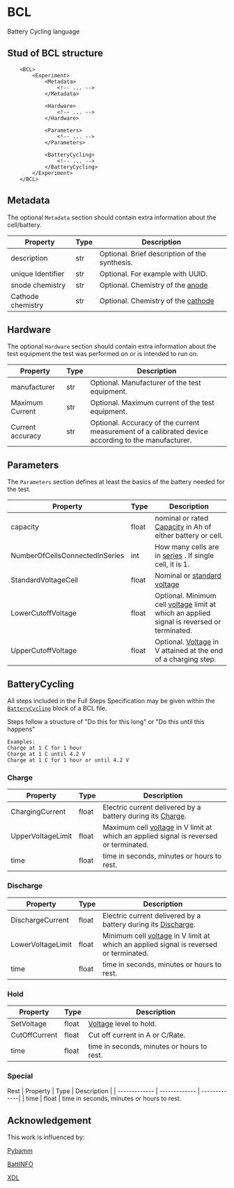# BCL
Battery Cycling language

## Stud of BCL structure

```
    <BCL>
        <Experiment>
            <Metadata>
                <!-- ... -->
            </Metadata>

            <Hardware>
                <!-- ... -->
            </Hardware>

            <Parameters>
                <!-- ... -->
            </Parameters>

            <BatteryCycling>
                <!-- ... -->
            </BatteryCycling>
        </Experiment>
    </BCL>
```


## Metadata

The optional ``Metadata`` section should contain extra information about the cell/battery.

| Property  | Type | Description |
| ------------- | ------------- | -------------|
| description  | str | Optional. Brief description of the synthesis.
| unique Identifier  | str | Optional. For example with UUID.
| snode chemistry | str | Optional. Chemistry of the [anode](https://emmo-repo.github.io/domain-electrochemistry/electrochemistry.html#electrochemistry_b6319c74_d2ce_48c0_a75a_63156776b302) 
| Cathode chemistry | str | Optional. Chemistry of the [cathode](http://emmo.info/electrochemistry#electrochemistry_35c650ab_3b23_4938_b312_1b0dede2e6d5)

## Hardware

The optional ``Hardware`` section should contain extra information about the test equipment the test was performed on or is intended to run on.

| Property  | Type | Description |
| ------------- | ------------- | -------------|
| manufacturer  | str | Optional. Manufacturer of the test equipment.
| Maximum Current  | str | Optional. Maximum current of the test equipment.
| Current accuracy  | str | Optional. Accuracy of the current measurement of a calibrated device according to the manufacturer.

## Parameters

The  ``Parameters`` section defines at least the basics of the battery needed for the test.

| Property  | Type | Description |
| ------------- | ------------- | -------------|
| capacity  | float | nominal or rated [Capacity](http://emmo.info/battery#battery_df6bdaa9_5275_4a02_a592_adafd4e5c3c3) in Ah of either battery or cell. 
| NumberOfCellsConnectedInSeries | int | How many cells are in [series](http://emmo.info/electrochemistry#electrochemistry_9d6a52ed_a53d_4327_a391_f173677a4b1d) . If single cell, it is 1.
| StandardVoltageCell | float | Nominal or [standard voltage](http://emmo.info/battery#battery_3fcdc2ab_f458_4940_b218_6a10d1764567)
| LowerCutoffVoltage | float | Optional. Minimum cell [voltage](http://emmo.info/electrochemistry#electrochemistry_7e53fa42_cf93_4d6e_b753_6f0ef3034648) limit at which an applied signal is reversed or terminated.
| UpperCutoffVoltage| float | Optional. [Voltage](http://emmo.info/electrochemistry#electrochemistry_6dcd5baf_58cd_43f5_a692_51508e036c88) in V attained at the end of a charging step.

## BatteryCycling

All steps included in the Full Steps Specification may be given within the [``BatteryCycling``](http://emmo.info/battery#battery_1d33b96d_f362_41e5_b670_d33cd6a7ab28) block of a BCL file.

Steps follow a structure of "Do this for this long" or "Do this until this happens"

```
Examples:
Charge at 1 C for 1 hour
Charge at 1 C until 4.2 V
Charge at 1 C for 1 hour or until 4.2 V
```

### Charge

| Property  | Type | Description |
| ------------- | ------------- | -------------|
| ChargingCurrent | float | Electric current delivered by a battery during its [Charge](http://emmo.info/electrochemistry#electrochemistry_79551e01_4bc6_4292_916e_08fe28a84600).
| UpperVoltageLimit | float | Maximum cell [voltage](http://emmo.info/electrochemistry#electrochemistry_88d6d177_4b76_4b0a_9a65_aef6592cdb8f) in V limit at which an applied signal is reversed or terminated.
| time | float | time in seconds, minutes or hours to rest.


### Discharge

| Property  | Type | Description |
| ------------- | ------------- | -------------|
| DischargeCurrent | float | Electric current delivered by a battery during its [Discharge](http://emmo.info/electrochemistry#electrochemistry_e4d666ee_d637_45cd_a904_dc33941ead4f).
| LowerVoltageLimit | float | Minimum cell [voltage](http://emmo.info/electrochemistry#electrochemistry_7e53fa42_cf93_4d6e_b753_6f0ef3034648) in V limit at which an applied signal is reversed or terminated.
| time | float | time in seconds, minutes or hours to rest.


### Hold

| Property  | Type | Description |
| ------------- | ------------- | -------------|
| SetVoltage | float | [Voltage](http://emmo.info/electrochemistry#electrochemistry_8427071b_3a01_44b8_9090_5ae0d98675b5) level to hold.
| CutOffCurrent | float | Cut off current in A or C/Rate.
| time | float | time in seconds, minutes or hours to rest.

### Special

Rest
| Property  | Type | Description |
| ------------- | ------------- | -------------|
| time | float | time in seconds, minutes or hours to rest.


## Acknowledgement

This work is influenced by:

[Pybamm](https://github.com/pybamm-team/PyBaMM)

[BattINFO](https://emmo-repo.github.io/domain-battery/index.html)

[XDL](https://croningroup.gitlab.io/chemputer/xdl/index.html)